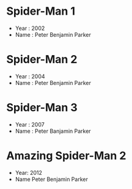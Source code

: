 # Spider-Man 1
- Year : 2002
- Name : Peter Benjamin Parker

# Spider-Man 2
- Year : 2004
- Name : Peter Benjamin Parker

# Spider-Man 3
- Year : 2007
- Name : Peter Banjamin Parker

# Amazing Spider-Man 2
- Year: 2012
- Name Peter Benjamin Parker
